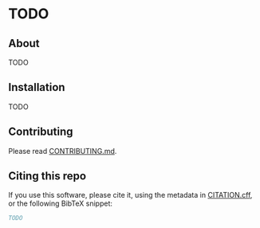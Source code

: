 # TODO

## About

TODO

## Installation

TODO

## Contributing

Please read [CONTRIBUTING.md](./CONTRIBUTING.md).

## Citing this repo

If you use this software, please cite it, using the metadata in [CITATION.cff](./CITATION.cff), or
the following BibTeX snippet:

```bibtex
TODO
```
